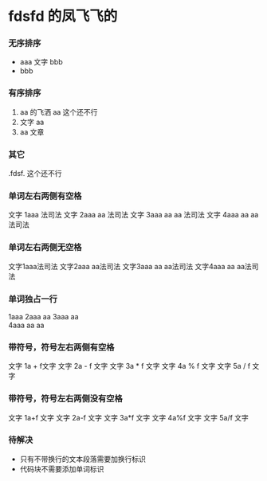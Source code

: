 # fdsfd 的凤飞飞的

### 无序排序

* aaa 文字 bbb
* bbb

### 有序排序

1. aa 的飞洒 aa  这个还不行
2. 文字 aa
3. aa  文章

### 其它

.fdsf. 这个还不行

### 单词左右两侧有空格

文字  1aaa 法司法
文字  2aaa aa 法司法
文字 3aaa aa aa 法司法
文字 4aaa   aa aa 法司法

### 单词左右两侧无空格

文字1aaa法司法
文字2aaa aa法司法
文字3aaa aa aa法司法
文字4aaa   aa aa法司法

### 单词独占一行

1aaa
2aaa aa
3aaa   aa  
4aaa  aa  aa

### 带符号，符号左右两侧有空格

文字 1a + f文字
文字 2a - f 文字
文字 3a * f 文字
文字 4a % f 文字
文字 5a / f 文字

### 带符号，符号左右两侧没有空格

文字 1a+f 文字
文字 2a-f 文字
文字 3a*f 文字
文字 4a%f 文字
文字 5a/f 文字

### 待解决
* 只有不带换行的文本段落需要加换行标识
* 代码块不需要添加单词标识